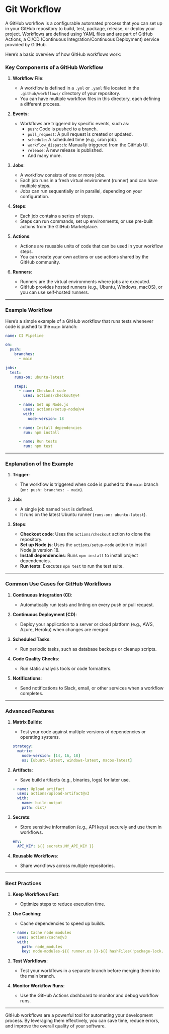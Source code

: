 # Git Workflow

A GitHub workflow is a configurable automated process that you can set up in your GitHub repository to build, test, package, release, or deploy your project. Workflows are defined using YAML files and are part of GitHub Actions, a CI/CD (Continuous Integration/Continuous Deployment) service provided by GitHub.

Here’s a basic overview of how GitHub workflows work:

### Key Components of a GitHub Workflow

1. **Workflow File**:
   - A workflow is defined in a `.yml` or `.yaml` file located in the `.github/workflows/` directory of your repository.
   - You can have multiple workflow files in this directory, each defining a different process.

2. **Events**:
   - Workflows are triggered by specific events, such as:
     - `push`: Code is pushed to a branch.
     - `pull_request`: A pull request is created or updated.
     - `schedule`: A scheduled time (e.g., cron job).
     - `workflow_dispatch`: Manually triggered from the GitHub UI.
     - `release`: A new release is published.
     - And many more.

3. **Jobs**:
   - A workflow consists of one or more jobs.
   - Each job runs in a fresh virtual environment (runner) and can have multiple steps.
   - Jobs can run sequentially or in parallel, depending on your configuration.

4. **Steps**:
   - Each job contains a series of steps.
   - Steps can run commands, set up environments, or use pre-built actions from the GitHub Marketplace.

5. **Actions**:
   - Actions are reusable units of code that can be used in your workflow steps.
   - You can create your own actions or use actions shared by the GitHub community.

6. **Runners**:
   - Runners are the virtual environments where jobs are executed.
   - GitHub provides hosted runners (e.g., Ubuntu, Windows, macOS), or you can use self-hosted runners.

---

### Example Workflow

Here’s a simple example of a GitHub workflow that runs tests whenever code is pushed to the `main` branch:

```yaml
name: CI Pipeline

on:
  push:
    branches:
      - main

jobs:
  test:
    runs-on: ubuntu-latest

    steps:
      - name: Checkout code
        uses: actions/checkout@v4

      - name: Set up Node.js
        uses: actions/setup-node@v4
        with:
          node-version: 18

      - name: Install dependencies
        run: npm install

      - name: Run tests
        run: npm test
```

---

### Explanation of the Example

1. **Trigger**:
   - The workflow is triggered when code is pushed to the `main` branch (`on: push: branches: - main`).

2. **Job**:
   - A single job named `test` is defined.
   - It runs on the latest Ubuntu runner (`runs-on: ubuntu-latest`).

3. **Steps**:
   - **Checkout code**: Uses the `actions/checkout` action to clone the repository.
   - **Set up Node.js**: Uses the `actions/setup-node` action to install Node.js version 18.
   - **Install dependencies**: Runs `npm install` to install project dependencies.
   - **Run tests**: Executes `npm test` to run the test suite.

---

### Common Use Cases for GitHub Workflows

1. **Continuous Integration (CI)**:
   - Automatically run tests and linting on every push or pull request.

2. **Continuous Deployment (CD)**:
   - Deploy your application to a server or cloud platform (e.g., AWS, Azure, Heroku) when changes are merged.

3. **Scheduled Tasks**:
   - Run periodic tasks, such as database backups or cleanup scripts.

4. **Code Quality Checks**:
   - Run static analysis tools or code formatters.

5. **Notifications**:
   - Send notifications to Slack, email, or other services when a workflow completes.

---

### Advanced Features

1. **Matrix Builds**:
   - Test your code against multiple versions of dependencies or operating systems.

   ```yaml
   strategy:
     matrix:
       node-version: [14, 16, 18]
       os: [ubuntu-latest, windows-latest, macos-latest]
   ```

2. **Artifacts**:
   - Save build artifacts (e.g., binaries, logs) for later use.

   ```yaml
   - name: Upload artifact
     uses: actions/upload-artifact@v3
     with:
       name: build-output
       path: dist/
   ```

3. **Secrets**:
   - Store sensitive information (e.g., API keys) securely and use them in workflows.

   ```yaml
   env:
     API_KEY: ${{ secrets.MY_API_KEY }}
   ```

4. **Reusable Workflows**:
   - Share workflows across multiple repositories.

---

### Best Practices

1. **Keep Workflows Fast**:
   - Optimize steps to reduce execution time.

2. **Use Caching**:
   - Cache dependencies to speed up builds.

   ```yaml
   - name: Cache node modules
     uses: actions/cache@v3
     with:
       path: node_modules
       key: node-modules-${{ runner.os }}-${{ hashFiles('package-lock.json') }}
   ```

3. **Test Workflows**:
   - Test your workflows in a separate branch before merging them into the main branch.

4. **Monitor Workflow Runs**:
   - Use the GitHub Actions dashboard to monitor and debug workflow runs.

---

GitHub workflows are a powerful tool for automating your development process. By leveraging them effectively, you can save time, reduce errors, and improve the overall quality of your software.